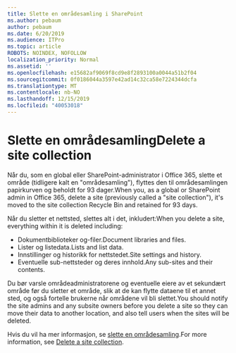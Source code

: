 ```yaml
---
title: Slette en områdesamling i SharePoint
ms.author: pebaum
author: pebaum
ms.date: 6/20/2019
ms.audience: ITPro
ms.topic: article
ROBOTS: NOINDEX, NOFOLLOW
localization_priority: Normal
ms.assetid: ''
ms.openlocfilehash: e15682af9069f8cd9e8f2893100a0044a51b2f04
ms.sourcegitcommit: 0f0186044a3597e42ad14c32ca58e7224344dcfa
ms.translationtype: MT
ms.contentlocale: nb-NO
ms.lasthandoff: 12/15/2019
ms.locfileid: "40053018"
---
```

# <a name="delete-a-site-collection"></a><span data-ttu-id="73023-102">Slette en områdesamling</span><span class="sxs-lookup"><span data-stu-id="73023-102">Delete a site collection</span></span>

<span data-ttu-id="73023-103">Når du, som en global eller SharePoint-administrator i Office 365, slette et område (tidligere kalt en "områdesamling"), flyttes den til områdesamlingen papirkurven og beholdt for 93 dager.</span><span class="sxs-lookup"><span data-stu-id="73023-103">When you, as a global or SharePoint admin in Office 365, delete a site (previously called a "site collection"), it's moved to the site collection Recycle Bin and retained for 93 days.</span></span> 

<span data-ttu-id="73023-104">Når du sletter et nettsted, slettes alt i det, inkludert:</span><span class="sxs-lookup"><span data-stu-id="73023-104">When you delete a site, everything within it is deleted including:</span></span>

- <span data-ttu-id="73023-105">Dokumentbiblioteker og-filer.</span><span class="sxs-lookup"><span data-stu-id="73023-105">Document libraries and files.</span></span>
- <span data-ttu-id="73023-106">Lister og listedata.</span><span class="sxs-lookup"><span data-stu-id="73023-106">Lists and list data.</span></span>
- <span data-ttu-id="73023-107">Innstillinger og historikk for nettstedet.</span><span class="sxs-lookup"><span data-stu-id="73023-107">Site settings and history.</span></span>
- <span data-ttu-id="73023-108">Eventuelle sub-nettsteder og deres innhold.</span><span class="sxs-lookup"><span data-stu-id="73023-108">Any sub-sites and their contents.</span></span>

<span data-ttu-id="73023-109">Du bør varsle områdeadministratorene og eventuelle eiere av et sekundært område før du sletter et område, slik at de kan flytte dataene til et annet sted, og også fortelle brukerne når områdene vil bli slettet.</span><span class="sxs-lookup"><span data-stu-id="73023-109">You should notify the site admins and any subsite owners before you delete a site so they can move their data to another location, and also tell users when the sites will be deleted.</span></span> 

<span data-ttu-id="73023-110">Hvis du vil ha mer informasjon, se [slette en områdesamling](https://docs.microsoft.com/sharepoint/delete-site-collection).</span><span class="sxs-lookup"><span data-stu-id="73023-110">For more information, see [Delete a site collection](https://docs.microsoft.com/sharepoint/delete-site-collection).</span></span> 